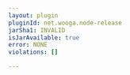 ```yaml
---
layout: plugin
pluginId: net.wooga.node-release
jarSha1: INVALID
isJarAvailable: true
error: NONE
violations: []

---
```

